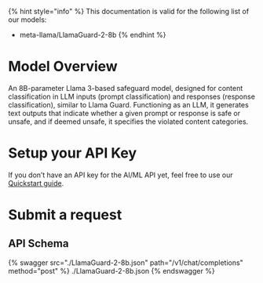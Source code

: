 [#references:start]: <> ({ "template": "openapi" })
{% hint style="info" %}
This documentation is valid for the following list of our models:
* meta-llama/LlamaGuard-2-8b
{% endhint %}

# Model Overview
An 8B-parameter Llama 3-based safeguard model, designed for content classification in LLM inputs (prompt classification) and responses (response classification), similar to Llama Guard. Functioning as an LLM, it generates text outputs that indicate whether a given prompt or response is safe or unsafe, and if deemed unsafe, it specifies the violated content categories.

# Setup your API Key
If you don’t have an API key for the AI/ML API yet, feel free to use our [Quickstart guide](https://docs.aimlapi.com/quickstart/setting-up).

# Submit a request
## API Schema
{% swagger src="./LlamaGuard-2-8b.json" path="/v1/chat/completions" method="post" %}
./LlamaGuard-2-8b.json
{% endswagger %}

[#references:end]: <> ({})